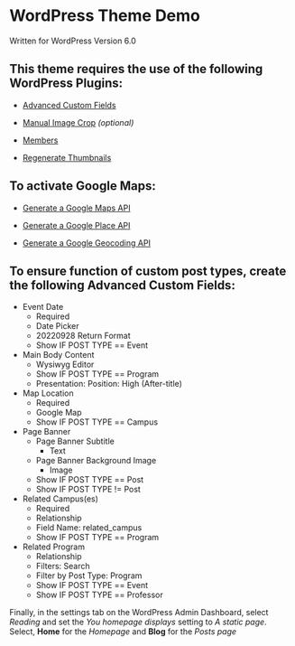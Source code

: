 # WordPress Theme Demo

Written for WordPress Version 6.0

## This theme requires the use of the following WordPress Plugins:

- [Advanced Custom Fields](https://www.advancedcustomfields.com/)

- [Manual Image Crop](https://github.com/tomaszsita/wp-manual-image-crop) *(optional)*

- [Members](https://members-plugin.com/)

- [Regenerate Thumbnails](https://alex.blog/wordpress-plugins/regenerate-thumbnails/)

## To activate Google Maps:

- [Generate a Google Maps API](https://developers.google.com/maps/documentation/javascript/get-api-key)

- [Generate a Google Place API](https://developers.google.com/maps/documentation/javascript/get-api-key)

- [Generate a Google Geocoding API](https://developers.google.com/maps/documentation/javascript/get-api-key)

## To ensure function of custom post types, create the following Advanced Custom Fields:

- Event Date
  - Required
  - Date Picker
  - 20220928 Return Format
  - Show IF POST TYPE == Event
- Main Body Content
  - Wysiwyg Editor
  - Show IF POST TYPE == Program
  - Presentation: Position: High (After-title)
- Map Location
  - Required
  - Google Map
  - Show IF POST TYPE == Campus
- Page Banner
  - Page Banner Subtitle
    - Text
  - Page Banner Background Image
    - Image
  - Show IF POST TYPE == Post
  - Show IF POST TYPE != Post
- Related Campus(es)
  - Required
  - Relationship
  - Field Name: related_campus
  - Show IF POST TYPE == Program
- Related Program
  - Relationship
  - Filters: Search
  - Filter by Post Type: Program
  - Show IF POST TYPE == Event
  - Show IF POST TYPE == Professor
  
Finally, in the settings tab on the WordPress Admin Dashboard, select *Reading* and set the *You homepage displays* setting to *A static page*. Select, **Home** for the *Homepage* and **Blog** for the *Posts page*


